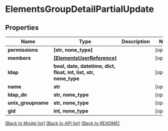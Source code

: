 # ElementsGroupDetailPartialUpdate


## Properties

Name | Type | Description | Notes
------------ | ------------- | ------------- | -------------
**permissions** | **[str, none_type]** |  | [optional] 
**members** | [**[ElementsUserReference]**](ElementsUserReference.md) |  | [optional] 
**ldap** | **bool, date, datetime, dict, float, int, list, str, none_type** |  | [optional] 
**name** | **str** |  | [optional] 
**ldap_dn** | **str, none_type** |  | [optional] 
**unix_groupname** | **str, none_type** |  | [optional] 
**gid** | **int, none_type** |  | [optional] 

[[Back to Model list]](../README.md#models) [[Back to API list]](../README.md#api-endpoints) [[Back to README]](../README.md)



